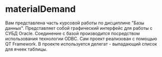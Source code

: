 ﻿# materialDemand
Вам представлена часть курсовой работы по дисциплине "Базы данных".
Представляет собой графический интерфейс для работы с СУБД Oracle. 
Соединение с базой производится посредством использования технологии ODBC.
Сам проект реализован с помощью QT Framework. В проекте используется делегат - выпадающий список для ячеек таблицы.
